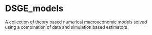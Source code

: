 # DSGE_models
A collection of theory based numerical macroeconomic models solved using a combination of data and simulation based estimators.
